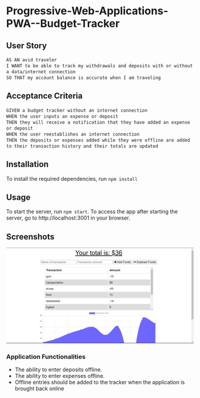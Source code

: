 # Progressive-Web-Applications-PWA--Budget-Tracker

## User Story
```
AS AN avid traveler
I WANT to be able to track my withdrawals and deposits with or without a data/internet connection
SO THAT my account balance is accurate when I am traveling 
```
## Acceptance Criteria
```
GIVEN a budget tracker without an internet connection
WHEN the user inputs an expense or deposit
THEN they will receive a notification that they have added an expense or deposit
WHEN the user reestablishes an internet connection
THEN the deposits or expenses added while they were offline are added to their transaction history and their totals are updated
```

## Installation

To install the required dependencies, run `npm install`

## Usage

To start the server, run `npm start`. To access the app after starting the server, go to http://localhost:3001 in your browser.



## Screenshots
![](public/images/Screenshot.png)

### Application Functionalities

- The ability to enter deposits offline.
- The ability to enter expenses offline.
- Offline entries should be added to the tracker when the application is brought back online


